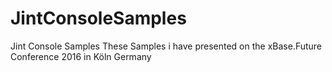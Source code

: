 # JintConsoleSamples
Jint Console Samples
These Samples i have presented on the xBase.Future Conference 2016 in Köln Germany
